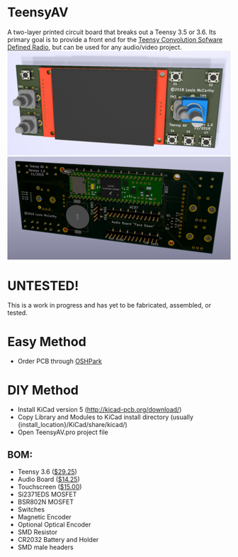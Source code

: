 # TeensyAV
A two-layer printed circuit board that breaks out a Teensy 3.5 or 3.6. Its primary goal is to provide a front end for the [Teensy Convolution Sofware Defined Radio](https://github.com/compeoree/Teensy-ConvolutionSDR), but can be used for any audio/video project. 
![front](Docs/Front.png "Front View")
![back](Docs/Rear.png "Back View")

# UNTESTED!
This is a work in progress and has yet to be fabricated, assembled, or tested.

# Easy Method
* Order PCB through [OSHPark](https://oshpark.com/shared_projects/IBIkLilf)

# DIY Method
* Install KiCad version 5 (http://kicad-pcb.org/download/)
* Copy Library and Modules to KiCad install directory (usually {install_location}/KiCad/share/kicad/)
* Open TeensyAV.pro project file

## BOM:
* Teensy 3.6 ([$29.25](https://www.pjrc.com/store/teensy36.html))
* Audio Board ([$14.25](https://www.pjrc.com/store/teensy3_audio.html))
* Touchscreen ([$15.00](https://www.pjrc.com/store/display_ili9341_touch.html))
* Si2371EDS MOSFET
* BSR802N MOSFET
* Switches
* Magnetic Encoder
* Optional Optical Encoder
* SMD Resistor
* CR2032 Battery and Holder
* SMD male headers
